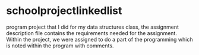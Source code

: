 # schoolprojectlinkedlist
program project that I did for my data structures class, 
the assignment description file contains the requirements needed for the assignment. 
Within the project, we were assigned to do a part of the programming which
is noted within the program with comments.
